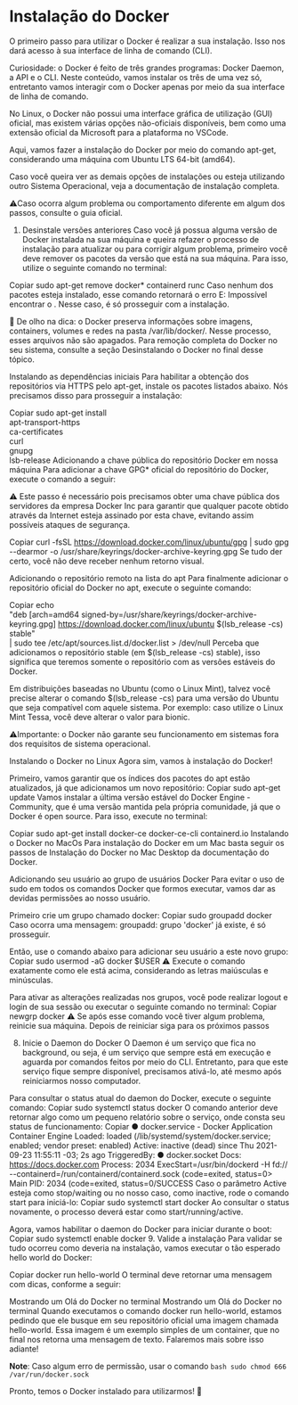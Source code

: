 # Instalação do Docker

O primeiro passo para utilizar o Docker é realizar a sua instalação. Isso nos dará acesso à sua interface de linha de comando (CLI).

Curiosidade: o Docker é feito de três grandes programas: Docker Daemon, a API e o CLI. Neste conteúdo, vamos instalar os três de uma vez só, entretanto vamos interagir com o Docker apenas por meio da sua interface de linha de comando.

No Linux, o Docker não possui uma interface gráfica de utilização (GUI) oficial, mas existem várias opções não-oficiais disponíveis, bem como uma extensão oficial da Microsoft para a plataforma no VSCode.

Aqui, vamos fazer a instalação do Docker por meio do comando apt-get, considerando uma máquina com Ubuntu LTS 64-bit (amd64).

Caso você queira ver as demais opções de instalações ou esteja utilizando outro Sistema Operacional, veja a documentação de instalação completa.

⚠️Caso ocorra algum problema ou comportamento diferente em algum dos passos, consulte o guia oficial.

1. Desinstale versões anteriores
Caso você já possua alguma versão de Docker instalada na sua máquina e queira refazer o processo de instalação para atualizar ou para corrigir algum problema, primeiro você deve remover os pacotes da versão que está na sua máquina. Para isso, utilize o seguinte comando no terminal:

Copiar
sudo apt-get remove docker* containerd runc
Caso nenhum dos pacotes esteja instalado, esse comando retornará o erro E: Impossível encontrar o <nome-do-pacote>. Nesse caso, é só prosseguir com a instalação.

👀 De olho na dica: o Docker preserva informações sobre imagens, containers, volumes e redes na pasta /var/lib/docker/. Nesse processo, esses arquivos não são apagados. Para remoção completa do Docker no seu sistema, consulte a seção Desinstalando o Docker no final desse tópico.

Instalando as dependências iniciais
Para habilitar a obtenção dos repositórios via HTTPS pelo apt-get, instale os pacotes listados abaixo. Nós precisamos disso para prosseguir a instalação:

Copiar
sudo apt-get install \
    apt-transport-https \
    ca-certificates \
    curl \
    gnupg \
    lsb-release
Adicionando a chave pública do repositório Docker em nossa máquina
Para adicionar a chave GPG* oficial do repositório do Docker, execute o comando a seguir:

⚠️ Este passo é necessário pois precisamos obter uma chave pública dos servidores da empresa Docker Inc para garantir que qualquer pacote obtido através da Internet esteja assinado por esta chave, evitando assim possíveis ataques de segurança.

Copiar
curl -fsSL https://download.docker.com/linux/ubuntu/gpg | sudo gpg --dearmor -o /usr/share/keyrings/docker-archive-keyring.gpg
Se tudo der certo, você não deve receber nenhum retorno visual.

Adicionando o repositório remoto na lista do apt
Para finalmente adicionar o repositório oficial do Docker no apt, execute o seguinte comando:

Copiar
echo \
  "deb [arch=amd64 signed-by=/usr/share/keyrings/docker-archive-keyring.gpg] https://download.docker.com/linux/ubuntu $(lsb_release -cs) stable" \
  | sudo tee /etc/apt/sources.list.d/docker.list > /dev/null
Perceba que adicionamos o repositório stable (em $(lsb_release -cs) stable), isso significa que teremos somente o repositório com as versões estáveis do Docker.

Em distribuições baseadas no Ubuntu (como o Linux Mint), talvez você precise alterar o comando $(lsb_release -cs) para uma versão do Ubuntu que seja compatível com aquele sistema. Por exemplo: caso utilize o Linux Mint Tessa, você deve alterar o valor para bionic.

⚠️Importante: o Docker não garante seu funcionamento em sistemas fora dos requisitos de sistema operacional.

Instalando o Docker no Linux
Agora sim, vamos à instalação do Docker!

Primeiro, vamos garantir que os índices dos pacotes do apt estão atualizados, já que adicionamos um novo repositório:
Copiar
sudo apt-get update
Vamos instalar a última versão estável do Docker Engine - Community, que é uma versão mantida pela própria comunidade, já que o Docker é open source.
Para isso, execute no terminal:

Copiar
sudo apt-get install docker-ce docker-ce-cli containerd.io
Instalando o Docker no MacOs
Para instalação do Docker em um Mac basta seguir os passos de Instalação do Docker no Mac Desktop da documentação do Docker.

Adicionando seu usuário ao grupo de usuários Docker
Para evitar o uso de sudo em todos os comandos Docker que formos executar, vamos dar as devidas permissões ao nosso usuário.

Primeiro crie um grupo chamado docker:
Copiar
sudo groupadd docker
Caso ocorra uma mensagem: groupadd: grupo 'docker' já existe, é só prosseguir.

Então, use o comando abaixo para adicionar seu usuário a este novo grupo:
Copiar
sudo usermod -aG docker $USER
⚠️ Execute o comando exatamente como ele está acima, considerando as letras maiúsculas e minúsculas.

Para ativar as alterações realizadas nos grupos, você pode realizar logout e login de sua sessão ou executar o seguinte comando no terminal:
Copiar
newgrp docker
⚠️ Se após esse comando você tiver algum problema, reinicie sua máquina. Depois de reiniciar siga para os próximos passos

8. Inicie o Daemon do Docker
O Daemon é um serviço que fica no background, ou seja, é um serviço que sempre está em execução e aguarda por comandos feitos por meio do CLI. Entretanto, para que este serviço fique sempre disponível, precisamos ativá-lo, até mesmo após reiniciarmos nosso computador.

Para consultar o status atual do daemon do Docker, execute o seguinte comando:
Copiar
sudo systemctl status docker
O comando anterior deve retornar algo como um pequeno relatório sobre o serviço, onde consta seu status de funcionamento:
Copiar
● docker.service - Docker Application Container Engine
     Loaded: loaded (/lib/systemd/system/docker.service; enabled; vendor preset: enabled)
     Active: inactive (dead) since Thu 2021-09-23 11:55:11 -03; 2s ago
TriggeredBy: ● docker.socket
       Docs: https://docs.docker.com
    Process: 2034 ExecStart=/usr/bin/dockerd -H fd:// --containerd=/run/containerd/containerd.sock (code=exited, status=0>
   Main PID: 2034 (code=exited, status=0/SUCCESS
Caso o parâmetro Active esteja como stop/waiting ou no nosso caso, como inactive, rode o comando start para iniciá-lo:
Copiar
sudo systemctl start docker
Ao consultar o status novamente, o processo deverá estar como start/running/active.

Agora, vamos habilitar o daemon do Docker para iniciar durante o boot:
Copiar
sudo systemctl enable docker
9. Valide a instalação
Para validar se tudo ocorreu como deveria na instalação, vamos executar o tão esperado hello world do Docker:

Copiar
docker run hello-world
O terminal deve retornar uma mensagem com dicas, conforme a seguir:

Mostrando um Olá do Docker no terminal
Mostrando um Olá do Docker no terminal
Quando executamos o comando docker run hello-world, estamos pedindo que ele busque em seu repositório oficial uma imagem chamada hello-world. Essa imagem é um exemplo simples de um container, que no final nos retorna uma mensagem de texto. Falaremos mais sobre isso adiante!
    
 **Note**: Caso algum erro de permissão, usar o comando
    ```bash
        sudo chmod 666 /var/run/docker.sock
    ```

Pronto, temos o Docker instalado para utilizarmos! 🐋
